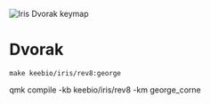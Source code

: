 
![Iris Dvorak keymap](https://i.imgur.com/DXESYqV.png)

# Dvorak

```
make keebio/iris/rev8:george
```


qmk compile -kb keebio/iris/rev8 -km george_corne
